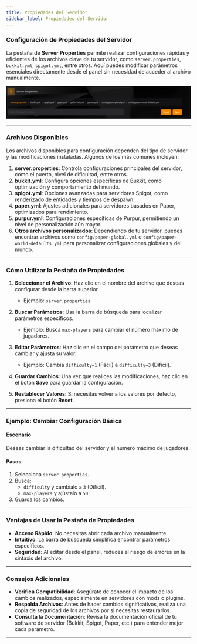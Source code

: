 ```yaml
---
title: Propiedades del Servidor
sidebar_label: Propiedades del Servidor
---
```


### Configuración de Propiedades del Servidor

La pestaña de **Server Properties** permite realizar configuraciones rápidas y eficientes de los archivos clave de tu servidor, como `server.properties`, `bukkit.yml`, `spigot.yml`, entre otros. Aquí puedes modificar parámetros esenciales directamente desde el panel sin necesidad de acceder al archivo manualmente.

![Propiedades del Servidor](../../static/tcp_assets/imgs/properties.png)

---

### Archivos Disponibles

Los archivos disponibles para configuración dependen del tipo de servidor y las modificaciones instaladas. Algunos de los más comunes incluyen:

1. **server.properties**: Controla configuraciones principales del servidor, como el puerto, nivel de dificultad, entre otros.
2. **bukkit.yml**: Configura opciones específicas de Bukkit, como optimización y comportamiento del mundo.
3. **spigot.yml**: Opciones avanzadas para servidores Spigot, como renderizado de entidades y tiempos de despawn.
4. **paper.yml**: Ajustes adicionales para servidores basados en Paper, optimizados para rendimiento.
5. **purpur.yml**: Configuraciones específicas de Purpur, permitiendo un nivel de personalización aún mayor.
6. **Otros archivos personalizados**: Dependiendo de tu servidor, puedes encontrar archivos como `config/paper-global.yml` o `config/paper-world-defaults.yml` para personalizar configuraciones globales y del mundo.

---

### Cómo Utilizar la Pestaña de Propiedades

1. **Seleccionar el Archivo**: Haz clic en el nombre del archivo que deseas configurar desde la barra superior.
    - Ejemplo: `server.properties`

2. **Buscar Parámetros**: Usa la barra de búsqueda para localizar parámetros específicos.
    - Ejemplo: Busca `max-players` para cambiar el número máximo de jugadores.

3. **Editar Parámetros**: Haz clic en el campo del parámetro que deseas cambiar y ajusta su valor.
    - Ejemplo: Cambia `difficulty=1` (Fácil) a `difficulty=3` (Difícil).

4. **Guardar Cambios**: Una vez que realices las modificaciones, haz clic en el botón **Save** para guardar la configuración.

5. **Restablecer Valores**: Si necesitas volver a los valores por defecto, presiona el botón **Reset**.

---

### Ejemplo: Cambiar Configuración Básica

#### Escenario
Deseas cambiar la dificultad del servidor y el número máximo de jugadores.

#### Pasos
1. Selecciona `server.properties`.
2. Busca:
    - `difficulty` y cámbialo a `3` (Difícil).
    - `max-players` y ajústalo a `50`.
3. Guarda los cambios.

---

### Ventajas de Usar la Pestaña de Propiedades

- **Acceso Rápido**: No necesitas abrir cada archivo manualmente.
- **Intuitivo**: La barra de búsqueda simplifica encontrar parámetros específicos.
- **Seguridad**: Al editar desde el panel, reduces el riesgo de errores en la sintaxis del archivo.

---

### Consejos Adicionales

- **Verifica Compatibilidad**: Asegúrate de conocer el impacto de los cambios realizados, especialmente en servidores con mods o plugins.
- **Respalda Archivos**: Antes de hacer cambios significativos, realiza una copia de seguridad de los archivos por si necesitas restaurarlos.
- **Consulta la Documentación**: Revisa la documentación oficial de tu software de servidor (Bukkit, Spigot, Paper, etc.) para entender mejor cada parámetro.

---